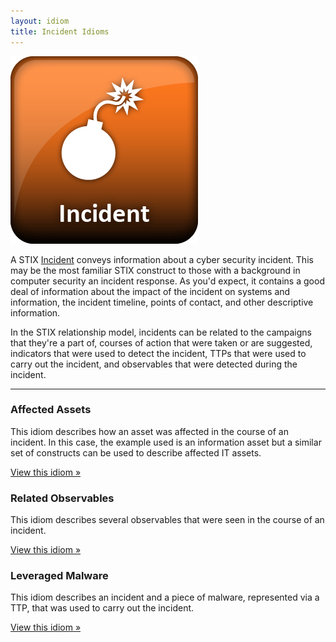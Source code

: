 ```yaml
---
layout: idiom
title: Incident Idioms
---
```


<img src="/images/Incident.png" class="component-img" alt="Incident Icon" />

A STIX [Incident](/documentation/incident/IncidentType) conveys information about a cyber security incident. This may be the most familiar STIX construct to those with a background in computer security an incident response. As you'd expect, it contains a good deal of information about the impact of the incident on systems and information, the incident timeline, points of contact, and other descriptive information.

In the STIX relationship model, incidents can be related to the campaigns that they're a part of, courses of action that were taken or are suggested, indicators that were used to detect the incident, TTPs that were used to carry out the incident, and observables that were detected during the incident.

<hr class="separator" />

### Affected Assets

This idiom describes how an asset was affected in the course of an incident. In this case, the example used is an information asset but a similar set of constructs can be used to describe affected IT assets.

[View this idiom »](affected-assets)

### Related Observables

This idiom describes several observables that were seen in the course of an incident.

[View this idiom »](related-observables)

### Leveraged Malware

This idiom describes an incident and a piece of malware, represented via a TTP, that was used to carry out the incident.

[View this idiom »](incident-malware)
